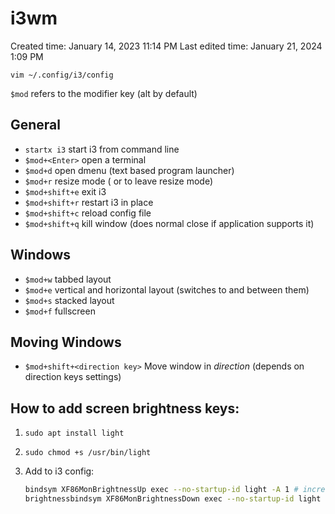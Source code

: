 # i3wm

Created time: January 14, 2023 11:14 PM
Last edited time: January 21, 2024 1:09 PM

`vim ~/.config/i3/config`

`$mod` refers to the modifier key (alt by default)

## General

- `startx i3` start i3 from command line
- `$mod+<Enter>` open a terminal
- `$mod+d` open dmenu (text based program launcher)
- `$mod+r` resize mode ( or to leave resize mode)
- `$mod+shift+e` exit i3
- `$mod+shift+r` restart i3 in place
- `$mod+shift+c` reload config file
- `$mod+shift+q` kill window (does normal close if application supports it)

## Windows

- `$mod+w` tabbed layout
- `$mod+e` vertical and horizontal layout (switches to and between them)
- `$mod+s` stacked layout
- `$mod+f` fullscreen

## Moving Windows

- `$mod+shift+<direction key>` Move window in *direction* (depends on direction keys settings)

## How to add screen brightness keys:

1. `sudo apt install light`
2. `sudo chmod +s /usr/bin/light`
3. Add to i3 config:

	```bash
	bindsym XF86MonBrightnessUp exec --no-startup-id light -A 1 # increase screen 
	brightnessbindsym XF86MonBrightnessDown exec --no-startup-id light -U 1 # decrease screen brightness
	```
